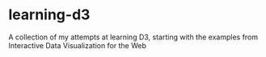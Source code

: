 learning-d3
===========

A collection of my attempts at learning D3, starting with the examples from Interactive Data Visualization for the Web

